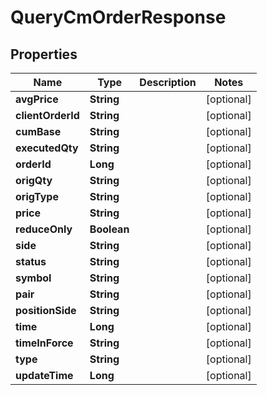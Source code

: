 

# QueryCmOrderResponse


## Properties

| Name | Type | Description | Notes |
|------------ | ------------- | ------------- | -------------|
|**avgPrice** | **String** |  |  [optional] |
|**clientOrderId** | **String** |  |  [optional] |
|**cumBase** | **String** |  |  [optional] |
|**executedQty** | **String** |  |  [optional] |
|**orderId** | **Long** |  |  [optional] |
|**origQty** | **String** |  |  [optional] |
|**origType** | **String** |  |  [optional] |
|**price** | **String** |  |  [optional] |
|**reduceOnly** | **Boolean** |  |  [optional] |
|**side** | **String** |  |  [optional] |
|**status** | **String** |  |  [optional] |
|**symbol** | **String** |  |  [optional] |
|**pair** | **String** |  |  [optional] |
|**positionSide** | **String** |  |  [optional] |
|**time** | **Long** |  |  [optional] |
|**timeInForce** | **String** |  |  [optional] |
|**type** | **String** |  |  [optional] |
|**updateTime** | **Long** |  |  [optional] |




